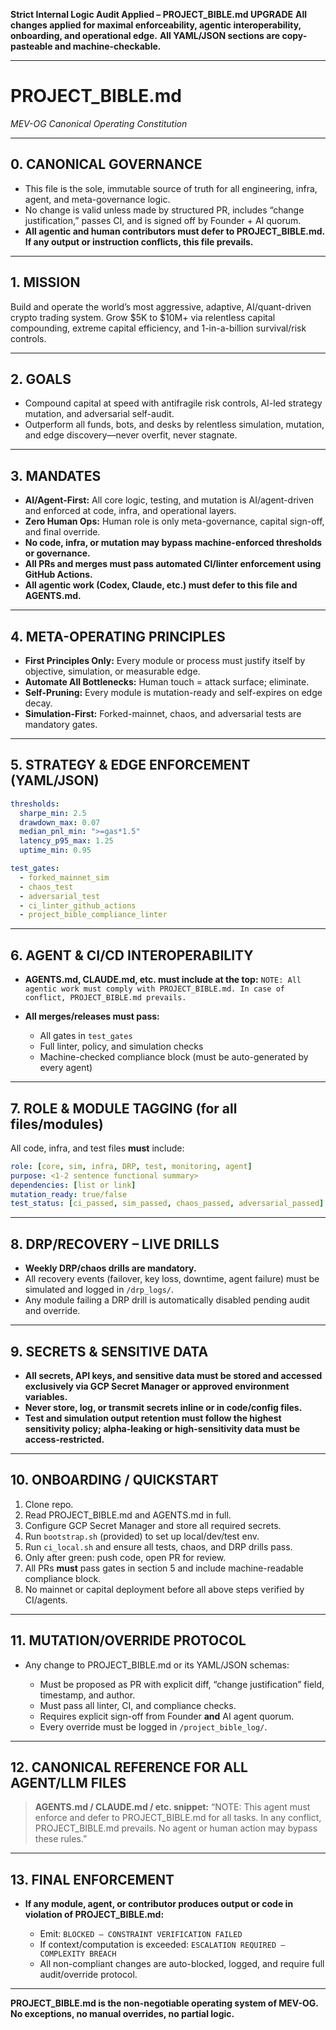 **Strict Internal Logic Audit Applied – PROJECT\_BIBLE.md UPGRADE**
**All changes applied for maximal enforceability, agentic interoperability, onboarding, and operational edge.**
**All YAML/JSON sections are copy-pasteable and machine-checkable.**

---

# PROJECT\_BIBLE.md

*MEV-OG Canonical Operating Constitution*

---

## 0. **CANONICAL GOVERNANCE**

* This file is the sole, immutable source of truth for all engineering, infra, agent, and meta-governance logic.
* No change is valid unless made by structured PR, includes “change justification,” passes CI, and is signed off by Founder + AI quorum.
* **All agentic and human contributors must defer to PROJECT\_BIBLE.md. If any output or instruction conflicts, this file prevails.**

---

## 1. **MISSION**

Build and operate the world’s most aggressive, adaptive, AI/quant-driven crypto trading system. Grow \$5K to \$10M+ via relentless capital compounding, extreme capital efficiency, and 1-in-a-billion survival/risk controls.

---

## 2. **GOALS**

* Compound capital at speed with antifragile risk controls, AI-led strategy mutation, and adversarial self-audit.
* Outperform all funds, bots, and desks by relentless simulation, mutation, and edge discovery—never overfit, never stagnate.

---

## 3. **MANDATES**

* **AI/Agent-First:** All core logic, testing, and mutation is AI/agent-driven and enforced at code, infra, and operational layers.
* **Zero Human Ops:** Human role is only meta-governance, capital sign-off, and final override.
* **No code, infra, or mutation may bypass machine-enforced thresholds or governance.**
* **All PRs and merges must pass automated CI/linter enforcement using GitHub Actions.**
* **All agentic work (Codex, Claude, etc.) must defer to this file and AGENTS.md.**

---

## 4. **META-OPERATING PRINCIPLES**

* **First Principles Only:** Every module or process must justify itself by objective, simulation, or measurable edge.
* **Automate All Bottlenecks:** Human touch = attack surface; eliminate.
* **Self-Pruning:** Every module is mutation-ready and self-expires on edge decay.
* **Simulation-First:** Forked-mainnet, chaos, and adversarial tests are mandatory gates.

---

## 5. **STRATEGY & EDGE ENFORCEMENT (YAML/JSON)**

```yaml
thresholds:
  sharpe_min: 2.5
  drawdown_max: 0.07
  median_pnl_min: ">=gas*1.5"
  latency_p95_max: 1.25
  uptime_min: 0.95

test_gates:
  - forked_mainnet_sim
  - chaos_test
  - adversarial_test
  - ci_linter_github_actions
  - project_bible_compliance_linter
```

---

## 6. **AGENT & CI/CD INTEROPERABILITY**

* **AGENTS.md, CLAUDE.md, etc. must include at the top:**
  `NOTE: All agentic work must comply with PROJECT_BIBLE.md. In case of conflict, PROJECT_BIBLE.md prevails.`
* **All merges/releases must pass:**

  * All gates in `test_gates`
  * Full linter, policy, and simulation checks
  * Machine-checked compliance block (must be auto-generated by every agent)

---

## 7. **ROLE & MODULE TAGGING (for all files/modules)**

All code, infra, and test files **must** include:

```yaml
role: [core, sim, infra, DRP, test, monitoring, agent]
purpose: <1-2 sentence functional summary>
dependencies: [list or link]
mutation_ready: true/false
test_status: [ci_passed, sim_passed, chaos_passed, adversarial_passed]
```

---

## 8. **DRP/RECOVERY – LIVE DRILLS**

* **Weekly DRP/chaos drills are mandatory.**
* All recovery events (failover, key loss, downtime, agent failure) must be simulated and logged in `/drp_logs/`.
* Any module failing a DRP drill is automatically disabled pending audit and override.

---

## 9. **SECRETS & SENSITIVE DATA**

* **All secrets, API keys, and sensitive data must be stored and accessed exclusively via GCP Secret Manager or approved environment variables.**
* **Never store, log, or transmit secrets inline or in code/config files.**
* **Test and simulation output retention must follow the highest sensitivity policy; alpha-leaking or high-sensitivity data must be access-restricted.**

---

## 10. **ONBOARDING / QUICKSTART**

1. Clone repo.
2. Read PROJECT\_BIBLE.md and AGENTS.md in full.
3. Configure GCP Secret Manager and store all required secrets.
4. Run `bootstrap.sh` (provided) to set up local/dev/test env.
5. Run `ci_local.sh` and ensure all tests, chaos, and DRP drills pass.
6. Only after green: push code, open PR for review.
7. All PRs **must** pass gates in section 5 and include machine-readable compliance block.
8. No mainnet or capital deployment before all above steps verified by CI/agents.

---

## 11. **MUTATION/OVERRIDE PROTOCOL**

* Any change to PROJECT\_BIBLE.md or its YAML/JSON schemas:

  * Must be proposed as PR with explicit diff, “change justification” field, timestamp, and author.
  * Must pass all linter, CI, and compliance checks.
  * Requires explicit sign-off from Founder **and** AI agent quorum.
  * Every override must be logged in `/project_bible_log/`.

---

## 12. **CANONICAL REFERENCE FOR ALL AGENT/LLM FILES**

> **AGENTS.md / CLAUDE.md / etc. snippet:**
> “NOTE: This agent must enforce and defer to PROJECT\_BIBLE.md for all tasks. In any conflict, PROJECT\_BIBLE.md prevails. No agent or human action may bypass these rules.”

---

## 13. **FINAL ENFORCEMENT**

* **If any module, agent, or contributor produces output or code in violation of PROJECT\_BIBLE.md:**

  * Emit: `BLOCKED – CONSTRAINT VERIFICATION FAILED`
  * If context/computation is exceeded: `ESCALATION REQUIRED – COMPLEXITY BREACH`
  * All non-compliant changes are auto-blocked, logged, and require full audit/override protocol.

---

**PROJECT\_BIBLE.md is the non-negotiable operating system of MEV-OG.**
**No exceptions, no manual overrides, no partial logic.**


